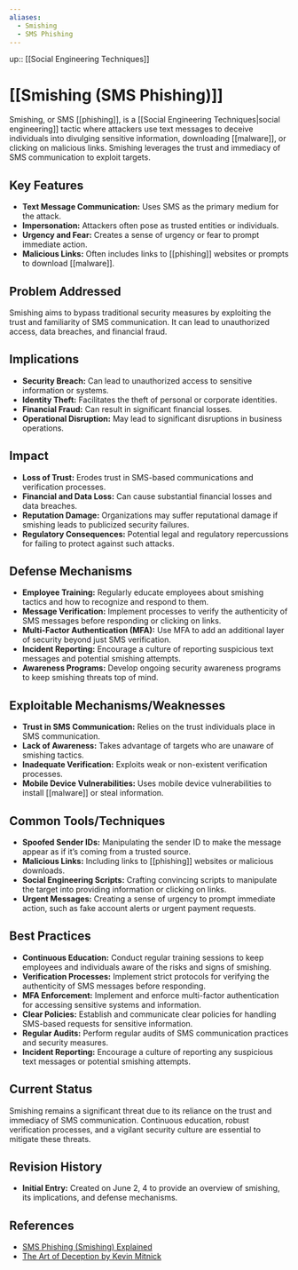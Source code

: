 ```yaml
---
aliases:
  - Smishing
  - SMS Phishing
---
```

up:: [[Social Engineering Techniques]]
# [[Smishing (SMS Phishing)]]

Smishing, or SMS [[phishing]], is a [[Social Engineering Techniques|social engineering]] tactic where attackers use text messages to deceive individuals into divulging sensitive information, downloading [[malware]], or clicking on malicious links. Smishing leverages the trust and immediacy of SMS communication to exploit targets.

## Key Features

- **Text Message Communication:** Uses SMS as the primary medium for the attack.
- **Impersonation:** Attackers often pose as trusted entities or individuals.
- **Urgency and Fear:** Creates a sense of urgency or fear to prompt immediate action.
- **Malicious Links:** Often includes links to [[phishing]] websites or prompts to download [[malware]].

## Problem Addressed

Smishing aims to bypass traditional security measures by exploiting the trust and familiarity of SMS communication. It can lead to unauthorized access, data breaches, and financial fraud.

## Implications

- **Security Breach:** Can lead to unauthorized access to sensitive information or systems.
- **Identity Theft:** Facilitates the theft of personal or corporate identities.
- **Financial Fraud:** Can result in significant financial losses.
- **Operational Disruption:** May lead to significant disruptions in business operations.

## Impact

- **Loss of Trust:** Erodes trust in SMS-based communications and verification processes.
- **Financial and Data Loss:** Can cause substantial financial losses and data breaches.
- **Reputation Damage:** Organizations may suffer reputational damage if smishing leads to publicized security failures.
- **Regulatory Consequences:** Potential legal and regulatory repercussions for failing to protect against such attacks.

## Defense Mechanisms

- **Employee Training:** Regularly educate employees about smishing tactics and how to recognize and respond to them.
- **Message Verification:** Implement processes to verify the authenticity of SMS messages before responding or clicking on links.
- **Multi-Factor Authentication (MFA):** Use MFA to add an additional layer of security beyond just SMS verification.
- **Incident Reporting:** Encourage a culture of reporting suspicious text messages and potential smishing attempts.
- **Awareness Programs:** Develop ongoing security awareness programs to keep smishing threats top of mind.

## Exploitable Mechanisms/Weaknesses

- **Trust in SMS Communication:** Relies on the trust individuals place in SMS communication.
- **Lack of Awareness:** Takes advantage of targets who are unaware of smishing tactics.
- **Inadequate Verification:** Exploits weak or non-existent verification processes.
- **Mobile Device Vulnerabilities:** Uses mobile device vulnerabilities to install [[malware]] or steal information.

## Common Tools/Techniques

- **Spoofed Sender IDs:** Manipulating the sender ID to make the message appear as if it’s coming from a trusted source.
- **Malicious Links:** Including links to [[phishing]] websites or malicious downloads.
- **Social Engineering Scripts:** Crafting convincing scripts to manipulate the target into providing information or clicking on links.
- **Urgent Messages:** Creating a sense of urgency to prompt immediate action, such as fake account alerts or urgent payment requests.

## Best Practices

- **Continuous Education:** Conduct regular training sessions to keep employees and individuals aware of the risks and signs of smishing.
- **Verification Processes:** Implement strict protocols for verifying the authenticity of SMS messages before responding.
- **MFA Enforcement:** Implement and enforce multi-factor authentication for accessing sensitive systems and information.
- **Clear Policies:** Establish and communicate clear policies for handling SMS-based requests for sensitive information.
- **Regular Audits:** Perform regular audits of SMS communication practices and security measures.
- **Incident Reporting:** Encourage a culture of reporting any suspicious text messages or potential smishing attempts.

## Current Status

Smishing remains a significant threat due to its reliance on the trust and immediacy of SMS communication. Continuous education, robust verification processes, and a vigilant security culture are essential to mitigate these threats.

## Revision History

- **Initial Entry:** Created on June 2, 4 to provide an overview of smishing, its implications, and defense mechanisms.

## References

- [SMS Phishing (Smishing) Explained](https://www.csoonline.com/article/2124681/what-is-smishing.html)
- [The Art of Deception by Kevin Mitnick](https://www.goodreads.com/book/show/615.The_Art_of_Deception)
